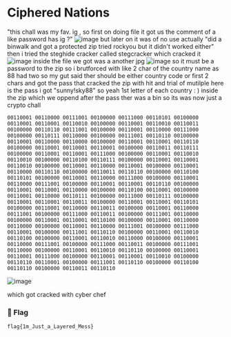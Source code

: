 # Ciphered Nations
"this chall was my fav. ig , so first on doing file it got us the comment of a like password has ig ?"
![image](https://github.com/user-attachments/assets/96e745b0-4af8-4fde-95b8-d51ad0ac04b6)
but later on it was of no use actually
"did a binwalk and got a protected zip tried rockyou but it didn't worked either"
then i tried the steghide cracker called stegcracker which cracked it
![image](https://github.com/user-attachments/assets/f35da65d-7ec6-4e90-b793-fcc3de614b3a)
inside the file we got was a another jpg 
![image](https://github.com/user-attachments/assets/9aa4852e-d5c3-4b9e-96c0-5c49595365d0)
so it must be a password to the zip
so i brutforced with like 2 char of the country name as 88 had two so my gut said ther should be either country code or first 2 chars
and got the pass that cracked the zip with hit and trial of mutilple 
here is the pass i got "sunny!sky88" so yeah 1st letter of each country : )
inside the zip which we oppend after the pass
ther was a bin so its was now just a crypto chall
```
00110001 00110000 00111001 00100000 00111000 00110101 00100000 00110001 00110001 00110010 00100000 00110001 00110010 00110011 00100000 00110110 00111001 00100000 00110001 00110000 00111000 00100000 00110111 00110000 00100000 00111001 00110110 00100000 00110001 00110000 00110000 00100000 00110001 00110001 00110110 00100000 00110001 00110001 00110001 00100000 00110011 00110111 00100000 00110001 00110001 00111000 00100000 00110001 00110010 00110010 00100000 00110100 00110111 00100000 00110001 00110001 00110010 00100000 00110001 00110000 00110001 00100000 00110001 00110000 00110110 00100000 00110011 00110110 00100000 00110100 00110101 00100000 00110001 00110000 00111000 00100000 00110001 00110000 00111001 00100000 00110001 00110001 00110110 00100000 00110001 00110001 00110000 00100000 00110100 00110001 00100000 00110001 00110000 00110111 00100000 00111000 00110111 00100000 00110001 00110001 00110011 00100000 00110001 00110001 00110101 00100000 00110001 00110000 00110011 00100000 00110001 00110000 00111001 00100000 00111000 00110011 00100000 00111001 00110000 00100000 00110001 00110001 00110100 00100000 00110001 00110000 00110000 00100000 00110001 00110000 00111001 00100000 00111000 00110001 00100000 00111001 00110110 00100000 00110001 00110010 00110100 00100000 00110001 00110010 00110000 00100000 00110001 00110000 00111001 00100000 00111000 00110011 00100000 00111001 00110000 00100000 00110001 00110010 00110110 00100000 00110001 00110001 00111000 00100000 00110001 00110001 00110010 00100000 00110110 00110001 00100000 00111001 00110110 00100000 00110100 00110110 00100000 00110011 00110110

```
![image](https://github.com/user-attachments/assets/47f43b65-b602-439d-ba75-cbee7122d28e)

which got cracked with cyber chef

### 🏁 Flag  
```
flag{1m_Just_a_Layered_Mess}

```
